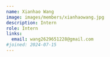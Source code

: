 ```yaml
---
name: Xianhao Wang
image: images/members/xianhaowang.jpg
description: Intern
role: Intern
links:
  email: wang2629651228@gmail.com
#joined: 2024-07-15
---
```


 
